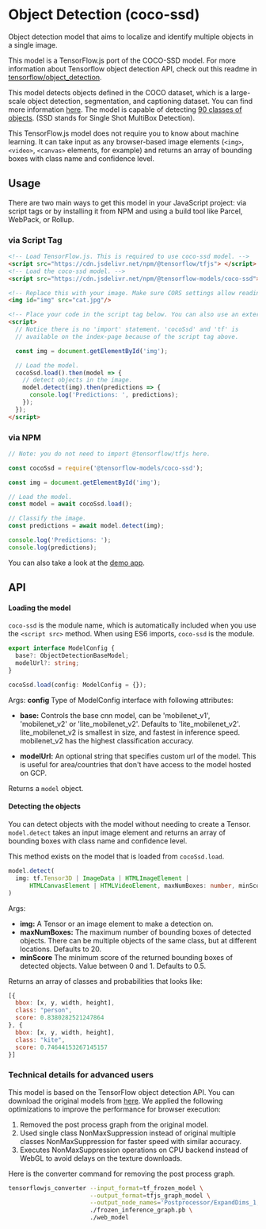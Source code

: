 # Object Detection (coco-ssd)

Object detection model that aims to localize and identify multiple objects in a single image.

This model is a TensorFlow.js port of the COCO-SSD model. For more information about Tensorflow object detection API, check out this readme in
[tensorflow/object_detection](https://github.com/tensorflow/models/blob/master/research/object_detection/README.md).

This model detects objects defined in the COCO dataset, which is a large-scale object detection, segmentation, and captioning dataset. You can find more information [here](http://cocodataset.org/#home). The model is capable of detecting [90 classes of objects](./src/classes.ts). (SSD stands for Single Shot MultiBox Detection).

This TensorFlow.js model does not require you to know about machine learning.
It can take input as any browser-based image elements (`<img>`, `<video>`, `<canvas>`
elements, for example) and returns an array of bounding boxes with class name and confidence level.

## Usage

There are two main ways to get this model in your JavaScript project: via script tags or by installing it from NPM and using a build tool like Parcel, WebPack, or Rollup.

### via Script Tag

```html
<!-- Load TensorFlow.js. This is required to use coco-ssd model. -->
<script src="https://cdn.jsdelivr.net/npm/@tensorflow/tfjs"> </script>
<!-- Load the coco-ssd model. -->
<script src="https://cdn.jsdelivr.net/npm/@tensorflow-models/coco-ssd"> </script>

<!-- Replace this with your image. Make sure CORS settings allow reading the image! -->
<img id="img" src="cat.jpg"/>

<!-- Place your code in the script tag below. You can also use an external .js file -->
<script>
  // Notice there is no 'import' statement. 'cocoSsd' and 'tf' is
  // available on the index-page because of the script tag above.

  const img = document.getElementById('img');

  // Load the model.
  cocoSsd.load().then(model => {
    // detect objects in the image.
    model.detect(img).then(predictions => {
      console.log('Predictions: ', predictions);
    });
  });
</script>
```

### via NPM

```js
// Note: you do not need to import @tensorflow/tfjs here.

const cocoSsd = require('@tensorflow-models/coco-ssd');

const img = document.getElementById('img');

// Load the model.
const model = await cocoSsd.load();

// Classify the image.
const predictions = await model.detect(img);

console.log('Predictions: ');
console.log(predictions);
```

You can also take a look at the [demo app](./demo).

## API

#### Loading the model
`coco-ssd` is the module name, which is automatically included when you use the `<script src>` method. When using ES6 imports, `coco-ssd` is the module.

```ts
export interface ModelConfig {
  base?: ObjectDetectionBaseModel;
  modelUrl?: string;
}

cocoSsd.load(config: ModelConfig = {});
```

Args:
**config** Type of ModelConfig interface with following attributes:
 - **base:** Controls the base cnn model, can be 'mobilenet_v1', 'mobilenet_v2' or 'lite_mobilenet_v2'. Defaults to 'lite_mobilenet_v2'.
 lite_mobilenet_v2 is smallest in size, and fastest in inference speed.
 mobilenet_v2 has the highest classification accuracy.

 - **modelUrl:** An optional string that specifies custom url of the model. This is useful for area/countries that don't have access to the model hosted on GCP.

Returns a `model` object.

#### Detecting the objects

You can detect objects with the model without needing to create a Tensor.
`model.detect` takes an input image element and returns an array of bounding boxes with class name and confidence level.

This method exists on the model that is loaded from `cocoSsd.load`.

```ts
model.detect(
  img: tf.Tensor3D | ImageData | HTMLImageElement |
      HTMLCanvasElement | HTMLVideoElement, maxNumBoxes: number, minScore: number
)
```

Args:

- **img:** A Tensor or an image element to make a detection on.
- **maxNumBoxes:** The maximum number of bounding boxes of detected objects. There can be multiple objects of the same class, but at different locations. Defaults to 20.
- **minScore** The minimum score of the returned bounding boxes of detected objects. Value between 0 and 1. Defaults to 0.5.

Returns an array of classes and probabilities that looks like:

```js
[{
  bbox: [x, y, width, height],
  class: "person",
  score: 0.8380282521247864
}, {
  bbox: [x, y, width, height],
  class: "kite",
  score: 0.74644153267145157
}]
```

### Technical details for advanced users

This model is based on the TensorFlow object detection API. You can download the original models from [here](https://github.com/tensorflow/models/blob/master/research/object_detection/g3doc/detection_model_zoo.md#coco-trained-models). We applied the following optimizations to improve the performance for browser execution:

  1. Removed the post process graph from the original model.
  2. Used single class NonMaxSuppression instead of original multiple classes NonMaxSuppression for faster speed with similar accuracy.
  3. Executes NonMaxSuppression operations on CPU backend instead of WebGL to avoid delays on the texture downloads.

Here is the converter command for removing the post process graph.

```sh
tensorflowjs_converter --input_format=tf_frozen_model \
                       --output_format=tfjs_graph_model \
                       --output_node_names='Postprocessor/ExpandDims_1,Postprocessor/Slice' \
                       ./frozen_inference_graph.pb \
                       ./web_model
```

